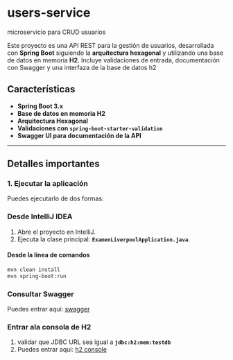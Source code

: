 # users-service
microservicio para CRUD usuarios

Este proyecto es una API REST para la gestión de usuarios, desarrollada con **Spring Boot** siguiendo la **arquitectura hexagonal** y utilizando una base de datos en memoria **H2**. Incluye validaciones de entrada, documentación con Swagger y una interfaza de la base de datos h2
## Características

- **Spring Boot 3.x**
- **Base de datos en memoria H2**
- **Arquitectura Hexagonal**
- **Validaciones con `spring-boot-starter-validation`**
- **Swagger UI para documentación de la API**

---

## Detalles importantes

### 1. Ejecutar la aplicación
Puedes ejecutarlo de dos formas:

### **Desde IntelliJ IDEA**
1. Abre el proyecto en IntelliJ.
2. Ejecuta la clase principal: **`ExamenLiverpoolApplication.java`**.

#### **Desde la línea de comandos**
```sh
mvn clean install
mvn spring-boot:run
```

### Consultar Swagger
Puedes entrar aqui:
[swagger](http://localhost:8080/swagger-ui/index.html#/)

### Entrar ala consola de H2
1. validar que JDBC URL sea igual a **`jdbc:h2:mem:testdb`**
2. Puedes entrar aqui:
[h2 console]( http://localhost:8080/h2-console)
